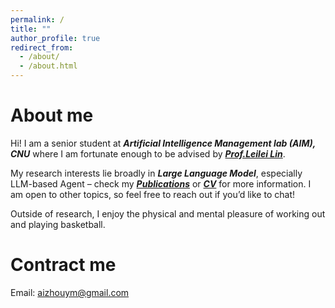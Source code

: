```yaml
---
permalink: /
title: ""
author_profile: true
redirect_from: 
  - /about/
  - /about.html
---
```


# About me 
Hi! I am a senior student at ***Artificial Intelligence Management lab (AIM), CNU*** where I am fortunate enough to be advised by ***[Prof.Leilei Lin](https://dblp.org/pid/159/6831.html)***.

My research interests lie broadly in ***Large Language Model***, especially LLM-based Agent – check my ***[Publications](../_pages/publications.md)*** or ***[CV](../Yingming_CV.pdf)*** for more information. I am open to other topics, so feel free to reach out if you’d like to chat!

Outside of research, I enjoy the physical and mental pleasure of working out and playing basketball.

# Contract me 
Email: aizhouym@gmail.com
